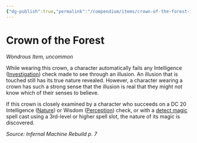 ```yaml
---
{"dg-publish":true,"permalink":"/compendium/items/crown-of-the-forest-imr/","tags":["compendium/src/5e/imr","item/rarity/uncommon","item/wondrous"]}
---
```


# Crown of the Forest
*Wondrous Item, uncommon*  


While wearing this crown, a character automatically fails any Intelligence ([Investigation](rules/skills.md#Investigation)) check made to see through an illusion. An illusion that is touched still has its true nature revealed. However, a character wearing a crown has such a strong sense that the illusion is real that they might not know which of their senses to believe.

If this crown is closely examined by a character who succeeds on a DC 20 Intelligence ([Nature](rules/skills.md#Nature)) or Wisdom ([Perception](rules/skills.md#Perception)) check, or with a [detect magic](compendium/spells/detect-magic.md) spell cast using a 3rd-level or higher spell slot, the nature of its magic is discovered.

*Source: Infernal Machine Rebuild p. 7*